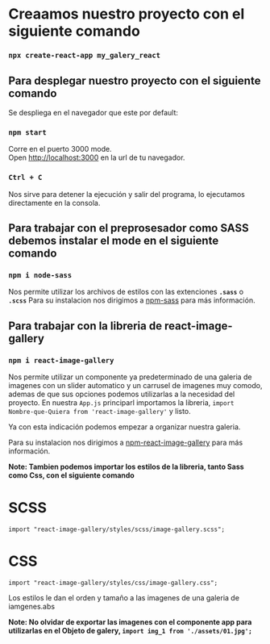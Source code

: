 # Creaamos nuestro proyecto con el siguiente comando

### `npx create-react-app my_galery_react`


## Para desplegar nuestro proyecto con el siguiente comando

Se despliega en el navegador que este por default:

### `npm start`

Corre en el puerto 3000 mode.\
Open [http://localhost:3000](http://localhost:3000) en la url de tu navegador.

### `Ctrl + C`  
Nos sirve para detener la ejecución y salir del programa, lo ejecutamos directamente en la consola.


## Para trabajar con el preprosesador como SASS debemos instalar el mode en el siguiente comando

### `npm i node-sass`

Nos permite utilizar los archivos de estilos con las extenciones **`.sass`** o **`.scss`**
Para su instalacion nos dirigimos a [npm-sass](https://www.npmjs.com/package/node-sass) para más información.


## Para trabajar con la libreria de react-image-gallery 

### `npm i react-image-gallery`

Nos permite utilizar un componente ya predeterminado de una galeria de imagenes con un slider automatico y un carrusel de imagenes muy comodo, ademas de que sus opciones podemos utilizarlas a la necesidad del proyecto.
En nuestra `App.js` principarl importamos la libreria, `import Nombre-que-Quiera from 'react-image-gallery'` y listo.

Ya con esta indicación podemos empezar a organizar nuestra galeria.

Para su instalacion nos dirigimos a [npm-react-image-gallery](https://facebook.github.io/create-react-app/docs/deployment) para más información.

**Note: Tambien podemos importar los estilos de la libreria, tanto Sass como Css, con el siguiente comando**

# SCSS
`import "react-image-gallery/styles/scss/image-gallery.scss";`

# CSS
`import "react-image-gallery/styles/css/image-gallery.css";`

Los estilos le dan el orden y tamaño a las imagenes de una galeria de iamgenes.abs

**Note: No olvidar de exportar las imagenes con el componente app para utilizarlas en el Objeto de galery, `import img_1 from './assets/01.jpg';`**
